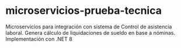 # microservicios-prueba-tecnica
Microservicios para integración con sistema de Control de asistencia laboral. Genera cálculo de liquidaciones de sueldo en base a nóminas. Implementación con .NET 8
